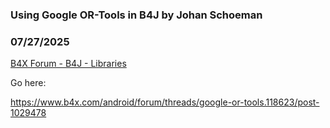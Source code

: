 ### Using Google OR-Tools in B4J by Johan Schoeman
### 07/27/2025
[B4X Forum - B4J - Libraries](https://www.b4x.com/android/forum/threads/167954/)

Go here:  
  
<https://www.b4x.com/android/forum/threads/google-or-tools.118623/post-1029478>